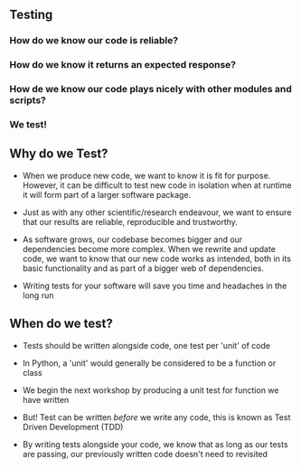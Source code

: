 ## Testing

<style> .reveal { font-size: 2em; } </style>

### How do we know our code is reliable?

### How do we know it returns an expected response?

### How de we know our code plays nicely with other modules and scripts?

### We test!

## Why do we Test?

- When we produce new code, we want to know it is fit for purpose. However, it can be difficult to test new code in isolation when at runtime it will form part of a larger software package.

- Just as with any other scientific/research endeavour, we want to ensure that our results are reliable, reproducible and trustworthy.

- As software grows, our codebase becomes bigger and our dependencies become more complex. When we rewrite and update code, we want to know that our new code works as intended, both in its basic functionality and as part of a bigger web of dependencies.

- Writing tests for your software will save you time and headaches in the long run

## When do we test?

- Tests should be written alongside code, one test per 'unit' of code

- In Python, a 'unit' would generally be considered to be a function or class

- We begin the next workshop by producing a unit test for function we have written

- But! Test can be written *before* we write any code, this is known as Test Driven Development (TDD)

- By writing tests alongside your code, we know that as long as our tests are passing, our previously written code doesn't need to revisited
